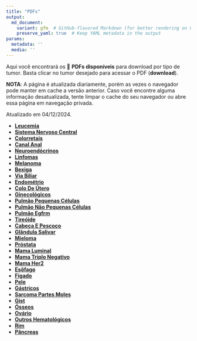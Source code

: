 ```yaml
---
title: "PDFs"
output: 
  md_document:
    variant: gfm  # GitHub-flavored Markdown (for better rendering on GitHub)
    preserve_yaml: true  # Keep YAML metadata in the output
params:
  metadata: ''
  media: ''
---
```


Aqui você encontrará os 📝 **PDFs disponíveis** para download por tipo
de tumor. Basta clicar no tumor desejado para acessar o PDF
(**download**).

**NOTA**: A página é atualizada diariamente, porém as vezes o navegador
pode manter em cache a versão anterior. Caso você encontre alguma
informação desatualizada, tente limpar o cache do seu navegador ou abre
essa página em navegação privada.

Atualizado em 04/12/2024.

- [**Leucemia**](https://coeoralmeds-e768.restdb.io/media/67500199f63b804800078699?download=true)
- [**Sistema Nervoso
  Central**](https://coeoralmeds-e768.restdb.io/media/6750019af63b80480007869c?download=true)
- [**Colorretais**](https://coeoralmeds-e768.restdb.io/media/6750019cf63b8048000786a1?download=true)
- [**Canal
  Anal**](https://coeoralmeds-e768.restdb.io/media/6750019df63b8048000786a3?download=true)
- [**Neuroendócrinos**](https://coeoralmeds-e768.restdb.io/media/6750019ef63b8048000786a5?download=true)
- [**Linfomas**](https://coeoralmeds-e768.restdb.io/media/675001a0f63b8048000786a7?download=true)
- [**Melanoma**](https://coeoralmeds-e768.restdb.io/media/675001a1f63b8048000786a9?download=true)
- [**Bexiga**](https://coeoralmeds-e768.restdb.io/media/675001a2f63b8048000786ab?download=true)
- [**Via
  Biliar**](https://coeoralmeds-e768.restdb.io/media/675001a3f63b8048000786ad?download=true)
- [**Endométrio**](https://coeoralmeds-e768.restdb.io/media/675001a5f63b8048000786af?download=true)
- [**Colo De
  Útero**](https://coeoralmeds-e768.restdb.io/media/675001a6f63b8048000786b1?download=true)
- [**Ginecológicos**](https://coeoralmeds-e768.restdb.io/media/675001a7f63b8048000786b3?download=true)
- [**Pulmão Pequenas
  Células**](https://coeoralmeds-e768.restdb.io/media/675001a8f63b8048000786b5?download=true)
- [**Pulmão Não Pequenas
  Células**](https://coeoralmeds-e768.restdb.io/media/675001a9f63b8048000786b7?download=true)
- [**Pulmão
  Egfrm**](https://coeoralmeds-e768.restdb.io/media/675001aaf63b8048000786b9?download=true)
- [**Tireóide**](https://coeoralmeds-e768.restdb.io/media/675001adf63b8048000786bd?download=true)
- [**Cabeça E
  Pescoço**](https://coeoralmeds-e768.restdb.io/media/675001aef63b8048000786bf?download=true)
- [**Glândula
  Salivar**](https://coeoralmeds-e768.restdb.io/media/675001aff63b8048000786c1?download=true)
- [**Mieloma**](https://coeoralmeds-e768.restdb.io/media/675001b0f63b8048000786c3?download=true)
- [**Próstata**](https://coeoralmeds-e768.restdb.io/media/675001b2f63b8048000786c6?download=true)
- [**Mama
  Luminal**](https://coeoralmeds-e768.restdb.io/media/675001b4f63b8048000786ca?download=true)
- [**Mama Triplo
  Negativo**](https://coeoralmeds-e768.restdb.io/media/675001b5f63b8048000786cb?download=true)
- [**Mama
  Her2**](https://coeoralmeds-e768.restdb.io/media/675001b6f63b8048000786cd?download=true)
- [**Esôfago**](https://coeoralmeds-e768.restdb.io/media/675001b7f63b8048000786cf?download=true)
- [**Fígado**](https://coeoralmeds-e768.restdb.io/media/675001b8f63b8048000786d1?download=true)
- [**Pele**](https://coeoralmeds-e768.restdb.io/media/675001baf63b8048000786d3?download=true)
- [**Gástricos**](https://coeoralmeds-e768.restdb.io/media/675001bbf63b8048000786d5?download=true)
- [**Sarcoma Partes
  Moles**](https://coeoralmeds-e768.restdb.io/media/675001bcf63b8048000786d7?download=true)
- [**Gist**](https://coeoralmeds-e768.restdb.io/media/675001bdf63b8048000786d9?download=true)
- [**Ósseos**](https://coeoralmeds-e768.restdb.io/media/675001bff63b8048000786db?download=true)
- [**Ovário**](https://coeoralmeds-e768.restdb.io/media/675001c0f63b8048000786dd?download=true)
- [**Outros
  Hematológicos**](https://coeoralmeds-e768.restdb.io/media/675001c1f63b8048000786df?download=true)
- [**Rim**](https://coeoralmeds-e768.restdb.io/media/675001c2f63b8048000786e1?download=true)
- [**Pâncreas**](https://coeoralmeds-e768.restdb.io/media/675001c3f63b8048000786e3?download=true)
